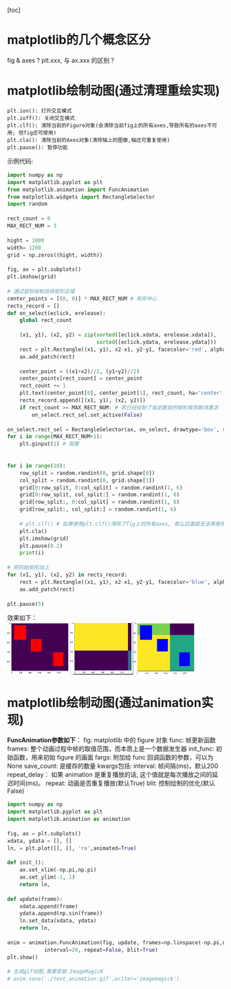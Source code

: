 [toc]

# matplotlib的几个概念区分
fig & axes ?
plt.xxx, 与 ax.xxx 的区别？

# matplotlib绘制动图(通过清理重绘实现)

```
plt.ion(): 打开交互模式
plt.ioff(): 关闭交互模式
plt.clf(): 清除当前的Figure对象(会清除当前fig上的所有axes,导致所有的axes不可用; 但fig还可使用)
plt.cla(): 清除当前的Axes对象(清除轴上的图像,轴还可重复使用)
plt.pause(): 暂停功能
```

示例代码:
```python
import numpy as np
import matplotlib.pyplot as plt
from matplotlib.animation import FuncAnimation   
from matplotlib.widgets import RectangleSelector
import random

rect_count = 0
MAX_RECT_NUM = 3

hight = 1000
width= 1200
grid = np.zeros((hight, width))

fig, ax = plt.subplots()
plt.imshow(grid)

# 通过鼠标绘制选择矩形区域
center_points = [(0, 0)] * MAX_RECT_NUM # 矩形中心
rects_record = []
def on_select(eclick, erelease):
    global rect_count 
    
    (x1, y1), (x2, y2) = zip(sorted([eclick.xdata, erelease.xdata]), 
                             sorted([eclick.ydata, erelease.ydata]))
    rect = plt.Rectangle((x1, y1), x2-x1, y2-y1, facecolor='red', alpha=1.0)
    ax.add_patch(rect)

    center_point = ((x1+x2)//2, (y1+y2)//2)
    center_points[rect_count] = center_point
    rect_count += 1
    plt.text(center_point[0], center_point[1], rect_count, ha='center')
    rects_record.append([(x1, y1), (x2, y2)])
    if rect_count >= MAX_RECT_NUM: # 若已经绘制了指定数目的矩形框则取消激活
        on_select.rect_sel.set_active(False)

on_select.rect_sel = RectangleSelector(ax, on_select, drawtype='box', spancoords='pixels')
for i in range(MAX_RECT_NUM+1):
    plt.ginput(1) # 阻塞


for i in range(10):
    row_split = random.randint(0, grid.shape[0])
    col_split = random.randint(0, grid.shape[1])
    grid[0:row_split, 0:col_split] = random.randint(1, 6)
    grid[0:row_split, col_split:] = random.randint(1, 6)
    grid[row_split:, 0:col_split] = random.randint(1, 6)
    grid[row_split:, col_split:] = random.randint(1, 6)

    # plt.clf() # 如果使用plt.clf()清除了fig上的所有axes, 那么后面就无法再使用原ax进行绘制了
    plt.cla()
    plt.imshow(grid)
    plt.pause(0.2)
    print(i)

# 把初始矩形加上
for (x1, y1), (x2, y2) in rects_record:  
    rect = plt.Rectangle((x1, y1), x2-x1, y2-y1, facecolor='blue', alpha=1.0)
    ax.add_patch(rect)

plt.pause(5)
```
效果如下：
![](images_attachments/20210415220846933_4137.png)


# matplotlib绘制动图(通过animation实现)
**FuncAnimation参数如下**：
fig: matplotlib 中的 figure 对象
func: 帧更新函数
frames: 整个动画过程中帧的取值范围，而本质上是一个数据发生器
init_func: 初始函数，用来初始 figure 的画面
fargs: 附加给 func 回调函数的参数，可以为 None
save_count: 是缓存的数量
kwargs包括:
    interval:  帧间隔(ms)，默认200
    repeat_delay： 如果 animation 是重复播放的话, 这个值就是每次播放之间的延迟时间(ms)。
    repeat: 动画是否重复播放(默认True)
    blit: 控制绘制的优化(默认False)

```python
import numpy as np
import matplotlib.pyplot as plt
import matplotlib.animation as animation

fig, ax = plt.subplots()
xdata, ydata = [], []
ln, = plt.plot([], [], 'ro',animated=True)

def init_():
    ax.set_xlim(-np.pi,np.pi)
    ax.set_ylim(-1, 1)
    return ln,

def update(frame):
    xdata.append(frame)
    ydata.append(np.sin(frame))
    ln.set_data(xdata, ydata)
    return ln,

anim = animation.FuncAnimation(fig, update, frames=np.linspace(-np.pi,np.pi, 90), init_func=init,\
            interval=20, repeat=False, blit=True)
plt.show()

# 生成gif动图,需要安装 ImageMagicK
# anim.save('./test_animation.gif',writer='imagemagick')
```